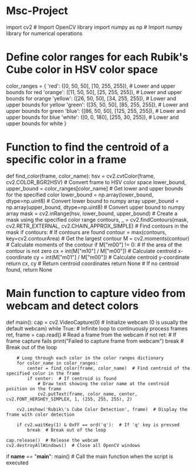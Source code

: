 # Msc-Project
import cv2  # Import OpenCV library
import numpy as np  # Import numpy library for numerical operations

# Define color ranges for each Rubik's Cube color in HSV color space
color_ranges = {
    'red':    ([0, 50, 50],   [10, 255, 255]),    # Lower and upper bounds for red
    'orange': ([11, 50, 50],  [25, 255, 255]),    # Lower and upper bounds for orange
    'yellow': ([26, 50, 50],  [34, 255, 255]),    # Lower and upper bounds for yellow
    'green':  ([35, 50, 50],  [85, 255, 255]),    # Lower and upper bounds for green
    'blue':   ([86, 50, 50],  [125, 255, 255]),   # Lower and upper bounds for blue
    'white':  ([0, 0, 180],   [255, 30, 255]),    # Lower and upper bounds for white
}

# Function to find the centroid of a specific color in a frame
def find_color(frame, color_name):
    hsv = cv2.cvtColor(frame, cv2.COLOR_BGR2HSV)  # Convert frame to HSV color space
    lower_bound, upper_bound = color_ranges[color_name]  # Get lower and upper bounds for the specified color
    lower_bound = np.array(lower_bound, dtype=np.uint8)  # Convert lower bound to numpy array
    upper_bound = np.array(upper_bound, dtype=np.uint8)  # Convert upper bound to numpy array
    mask = cv2.inRange(hsv, lower_bound, upper_bound)  # Create a mask using the specified color range
    contours, _ = cv2.findContours(mask, cv2.RETR_EXTERNAL, cv2.CHAIN_APPROX_SIMPLE)  # Find contours in the mask
    if contours:  # If contours are found
        contour = max(contours, key=cv2.contourArea)  # Get the largest contour
        M = cv2.moments(contour)  # Calculate moments of the contour
        if M["m00"] != 0:  # If the area of the contour is not zero
            cx = int(M["m10"] / M["m00"])  # Calculate centroid x-coordinate
            cy = int(M["m01"] / M["m00"])  # Calculate centroid y-coordinate
            return cx, cy  # Return centroid coordinates
    return None  # If no centroid found, return None

# Main function to capture video from webcam and detect colors
def main():
    cap = cv2.VideoCapture(0)  # Initialize webcam (0 is usually the default webcam)
    while True:  # Infinite loop to continuously process frames
        ret, frame = cap.read()  # Read a frame from the webcam
        if not ret:  # If frame capture fails
            print("Failed to capture frame from webcam")
            break  # Break out of the loop
        
        # Loop through each color in the color ranges dictionary
        for color_name in color_ranges:
            center = find_color(frame, color_name)  # Find centroid of the specified color in the frame
            if center:  # If centroid is found
                # Draw text showing the color name at the centroid position on the frame
                cv2.putText(frame, color_name, center, cv2.FONT_HERSHEY_SIMPLEX, 1, (255, 255, 255), 2)
        
        cv2.imshow('Rubik\'s Cube Color Detection', frame)  # Display the frame with color detection
        
        if cv2.waitKey(1) & 0xFF == ord('q'):  # If 'q' key is pressed
            break  # Break out of the loop

    cap.release()  # Release the webcam
    cv2.destroyAllWindows()  # Close all OpenCV windows

if __name__ == "__main__":
    main()  # Call the main function when the script is executed
